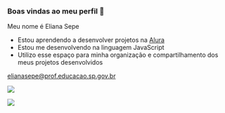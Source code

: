 ### Boas vindas ao meu perfil 💙
Meu nome é Eliana Sepe

- Estou aprendendo a desenvolver projetos  na [Alura](https://www.alura.com.br)
- Estou me desenvolvendo na linguagem JavaScript
- Utilizo esse espaço para minha organização e compartilhamento dos meus projetos desenvolvidos

elianasepe@prof.educacao.sp.gov.br


![](https://media1.tenor.com/m/wKFY60nqg4sAAAAC/t%C3%B4-rico-estou-rico.gif)


![](https://media1.tenor.com/m/CibYuS6wGwYAAAAC/daffy-duck-texting.gif)

















